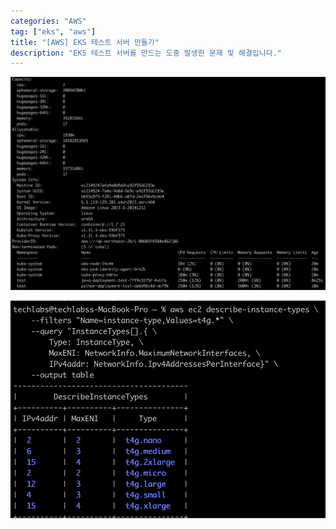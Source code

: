 ```yaml
---
categories: "AWS"
tag: ["eks", "aws"]
title: "[AWS] EKS 테스트 서버 만들기"
description: "EKS 테스트 서버를 만드는 도중 발생한 문제 및 해결입니다."
---
```


![image-20250106180324325](../../images/2025-01-06-ekstest/image-20250106180324325.png)

![image-20250106180338215](../../images/2025-01-06-ekstest/image-20250106180338215.png)
